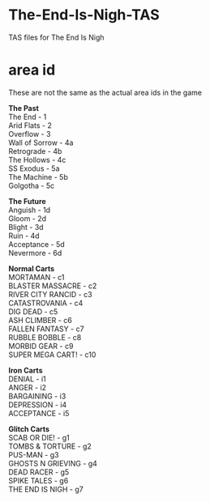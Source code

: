# The-End-Is-Nigh-TAS
TAS files for The End Is Nigh

# area id

These are not the same as the actual area ids in the game

<b>The Past</b>   
The End - 1  
Arid Flats - 2  
Overflow - 3  
Wall of Sorrow - 4a  
Retrograde - 4b  
The Hollows - 4c  
SS Exodus - 5a  
The Machine - 5b  
Golgotha - 5c  
  
<b>The Future</b>  
Anguish - 1d  
Gloom - 2d  
Blight - 3d  
Ruin - 4d  
Acceptance - 5d  
Nevermore - 6d  

<b>Normal Carts</b>  
MORTAMAN - c1  
BLASTER MASSACRE - c2  
RIVER CITY RANCID - c3  
CATASTROVANIA - c4  
DIG DEAD - c5  
ASH CLIMBER - c6  
FALLEN FANTASY - c7  
RUBBLE BOBBLE - c8  
MORBID GEAR - c9  
SUPER MEGA CART! - c10  

<b>Iron Carts</b>  
DENIAL - i1  
ANGER - i2  
BARGAINING - i3  
DEPRESSION - i4  
ACCEPTANCE - i5  
  
<b>Glitch Carts</b>  
SCAB OR DIE! - g1  
TOMBS & TORTURE - g2  
PUS-MAN - g3  
GHOSTS N GRIEVING - g4  
DEAD RACER - g5  
SPIKE TALES - g6  
THE END IS NIGH - g7  
